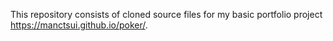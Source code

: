 This repository consists of cloned source files for my basic portfolio project https://manctsui.github.io/poker/.

